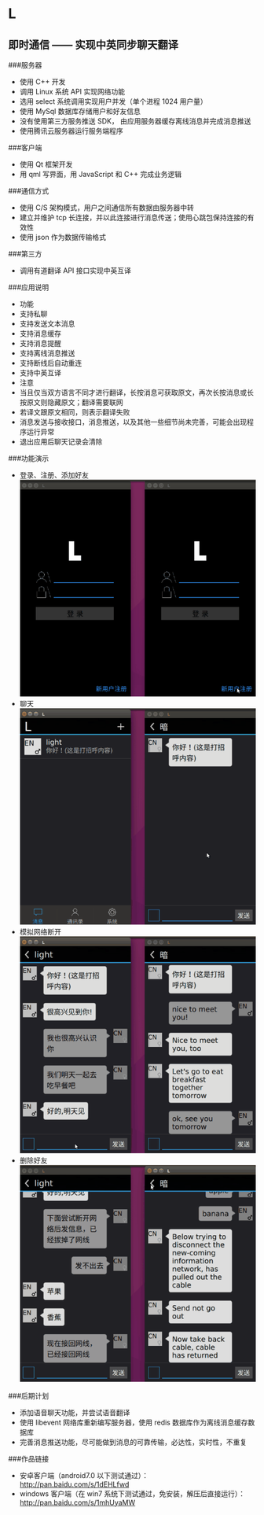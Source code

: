 L
=
即时通信 —— 实现中英同步聊天翻译
-----------------------------

###服务器
* 使用 C++ 开发
* 调用 Linux 系统 API 实现网络功能
* 选用 select 系统调用实现用户并发（单个进程 1024 用户量）
* 使用 MySql 数据库存储用户和好友信息
* 没有使用第三方服务推送 SDK， 由应用服务器缓存离线消息并完成消息推送
* 使用腾讯云服务器运行服务端程序

###客户端
* 使用 Qt 框架开发
* 用 qml 写界面，用 JavaScript 和 C++ 完成业务逻辑

###通信方式
* 使用 C/S 架构模式，用户之间通信所有数据由服务器中转
* 建立并维护 tcp 长连接，并以此连接进行消息传送；使用心跳包保持连接的有效性
* 使用 json 作为数据传输格式

###第三方
* 调用有道翻译 API 接口实现中英互译

###应用说明
* 功能
 * 支持私聊
 * 支持发送文本消息
 * 支持消息缓存
 * 支持消息提醒
 * 支持离线消息推送
 * 支持断线后自动重连
 * 支持中英互译
* 注意
 * 当且仅当双方语言不同才进行翻译，长按消息可获取原文，再次长按消息或长按原文则隐藏原文；翻译需要联网
 * 若译文跟原文相同，则表示翻译失败
 * 消息发送与接收接口，消息推送，以及其他一些细节尚未完善，可能会出现程序运行异常
 * 退出应用后聊天记录会清除
 
###功能演示
* 登录、注册、添加好友<br>![image](https://github.com/QYPan/L/blob/master/example_pictures/register_login_add_win7.gif)
* 聊天<br>![image](https://github.com/QYPan/L/blob/master/example_pictures/talk_win7.gif)
* 模拟网络断开<br>![image](https://github.com/QYPan/L/blob/master/example_pictures/bad_network_win7.gif)
* 删除好友<br>![image](https://github.com/QYPan/L/blob/master/example_pictures/remove_linkman_win7.gif)

###后期计划
* 添加语音聊天功能，并尝试语音翻译
* 使用 libevent 网络库重新编写服务器，使用 redis 数据库作为离线消息缓存数据库
* 完善消息推送功能，尽可能做到消息的可靠传输，必达性，实时性，不重复

###作品链接
* 安卓客户端（android7.0 以下测试通过）：http://pan.baidu.com/s/1dEHLfwd
* windows 客户端（在 win7 系统下测试通过，免安装，解压后直接运行）：http://pan.baidu.com/s/1mhUyaMW
